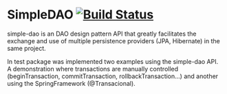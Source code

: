 # SimpleDAO [![Build Status](https://travis-ci.org/thiaguten/simple-dao.svg)](https://travis-ci.org/thiaguten/simple-dao)
simple-dao is an DAO design pattern API that greatly facilitates the exchange and use of multiple persistence providers (JPA, Hibernate) in the same project.

In test package was implemented two examples using the simple-dao API. A demonstration where transactions are manually controlled (beginTransaction, commitTransaction, rollbackTransaction...) and another using the SpringFramework (@Transacional).
